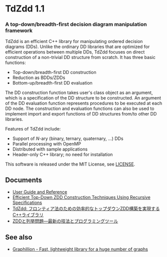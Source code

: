 TdZdd 1.1
===========================================================================

### A top-down/breadth-first decision diagram manipulation framework

TdZdd is an efficient C++ library for manipulating ordered decision diagrams
(DDs).
Unlike the ordinary DD libraries that are optimized for efficient operations
between multiple DDs, TdZdd focuses on direct construction of a non-trivial
DD structure from scratch.
It has three basic functions:

* Top-down/breadth-first DD construction
* Reduction as BDDs/ZDDs
* Bottom-up/breadth-first DD evaluation

The DD construction function takes user's class object as an argument,
which is a specification of the DD structure to be constructed.
An argument of the DD evaluation function represents procedures to be executed
at each DD node.
The construction and evaluation functions can also be used to implement
import and export functions of DD structures from/to other DD libraries.

Features of TdZdd include:

* Support of *N*-ary (binary, ternary, quaternary, ...) DDs
* Parallel processing with OpenMP
* Distributed with sample applications
* Header-only C++ library; no need for installation

This software is released under the MIT License, see [LICENSE](LICENSE).

Documents
---------------------------------------------------------------------------

* [User Guide and Reference](http://kunisura.github.io/TdZdd/doc/index.html)
* [Efficient Top-Down ZDD Construction Techniques Using Recursive Specifications](http://www-alg.ist.hokudai.ac.jp/~thomas/TCSTR/tcstr_13_69/tcstr_13_69.pdf)
* [TdZdd: フロンティア法のための効率的なトップダウンZDD構築を実現するC++ライブラリ](http://www-erato.ist.hokudai.ac.jp/docs/autumn2013/iwashita.pdf)
* [ZDDと列挙問題―最新の技法とプログラミングツール](http://doi.org/10.11309/jssst.34.3_97)

See also
---------------------------------------------------------------------------

* [Graphillion - Fast, lightweight library for a huge number of graphs](http://graphillion.org)
